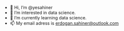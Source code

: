 - 👋 Hi, I’m @yesahiner
- 👀 I’m interested in data science.
- 🌱 I’m currently learning data science.
- 📫 My email adress is erdogan.sahiner@outlook.com

<!---
yesahiner/yesahiner is a ✨ special ✨ repository because its `README.md` (this file) appears on your GitHub profile.
You can click the Preview link to take a look at your changes.
--->
